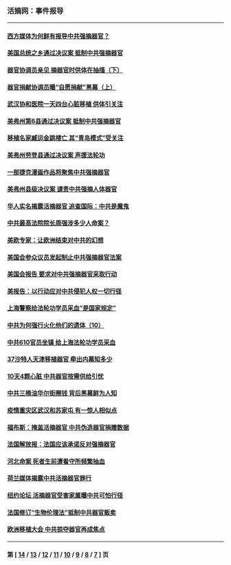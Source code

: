 ### 活摘网：事件报导
---
#### [西方媒体为何鲜有报导中共强摘器官？](../../pages/nf5877/n12932034.md?05180430) 
#### [美国总统之乡通过决议案 抵制中共强摘器官](../../pages/nf5877/n12908242.md?05180430) 
#### [器官协调员亲见 摘器官时供体在抽搐（下）](../../pages/nf5877/n12898622.md?05180430) 
#### [器官捐献协调员曝“自愿捐献”黑幕（上）](../../pages/nf5877/n12878830.md?05180430) 
#### [武汉协和医院一天四台心脏移植 供体引关注](../../pages/nf5877/n12863175.md?05180430) 
#### [美弗州第6县通过决议案 抵制中共强摘器官](../../pages/nf5877/n12805218.md?05180430) 
#### [移植名家臧运金跳楼亡 其“青岛模式”受关注](../../pages/nf5877/n12803746.md?05180430) 
#### [美弗州劳登县通过决议案 声援法轮功](../../pages/nf5877/n12785715.md?05180430) 
#### [一部捷克漫画作品将聚焦中共强摘器官](../../pages/nf5877/n12785954.md?05180430) 
#### [美弗州县级决议案 谴责中共强摘人体器官](../../pages/nf5877/n12721290.md?05180430) 
#### [华人实名揭露活摘器官 追查国际：中共是魔鬼](../../pages/nf5877/n12691724.md?05180430) 
#### [中共最高法院院长周强涉多少人命案？](../../pages/nf5877/n12678074.md?05180430) 
#### [美欧专家：让欧洲结束对中共的幻想](../../pages/nf5877/n12652921.md?05180430) 
#### [美国会参众议员发起制止中共强摘器官法案](../../pages/nf5877/n12627668.md?05180430) 
#### [美国会报告 要求对中共强摘器官采取行动](../../pages/nf5877/n12448233.md?05180430) 
#### [美报告：以行动应对中共侵犯人权一切行径](../../pages/nf5877/n12443204.md?05180430) 
#### [上海警察给法轮功学员采血“是国家规定”](../../pages/nf5877/n12371027.md?05180430) 
#### [中共为何强行火化他们的遗体（10）](../../pages/nf5877/n12352363.md?05180430) 
#### [中共610官员坐镇 给上海法轮功学员采血](../../pages/nf5877/n12350295.md?05180430) 
#### [37沙特人天津移植器官 牵出内幕知多少](../../pages/nf5877/n12338586.md?05180430) 
#### [10天4颗心脏 中共器官按需供给引忧](../../pages/nf5877/n12326366.md?05180430) 
#### [中共三桶油华尔街圈钱 背后黑幕鲜为人知](../../pages/nf5877/n12249199.md?05180430) 
#### [疫情重灾区武汉和苏家屯 有一惊人相似点](../../pages/nf5877/n12150824.md?05180430) 
#### [福布斯：掩盖活摘器官 中共伪造器官捐赠数据](../../pages/nf5877/n11669316.md?05180430) 
#### [法国解放报：法国应该承诺反对强摘器官](../../pages/nf5877/n11597772.md?05180430) 
#### [河北命案 死者生前遭看守所频繁抽血](../../pages/nf5877/n11594995.md?05180430) 
#### [荷兰媒体揭露中共活摘器官罪行](../../pages/nf5877/n11574020.md?05180430) 
#### [纽约论坛 活摘器官受害家属曝中共可怕行径](../../pages/nf5877/n11547913.md?05180430) 
#### [法国修订“生物伦理法”抵制中共器官贩卖](../../pages/nf5877/n11545564.md?05180430) 
#### [欧洲移植大会 中共掠夺器官再成焦点](../../pages/nf5877/n11538883.md?05180430) 

---
#### 第 [ [14](./14.md?05180430) / [13](./13.md?05180430) / [12](./12.md?05180430) / [11](./11.md?05180430) / [10](./10.md?05180430) / [9](./9.md?05180430) / [8](./8.md?05180430) / [7](./7.md?05180430) ] 页

